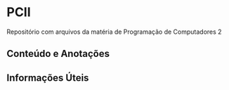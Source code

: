 # PCII
Repositório com arquivos da matéria de Programação de Computadores 2

## Conteúdo e Anotações

## Informações Úteis